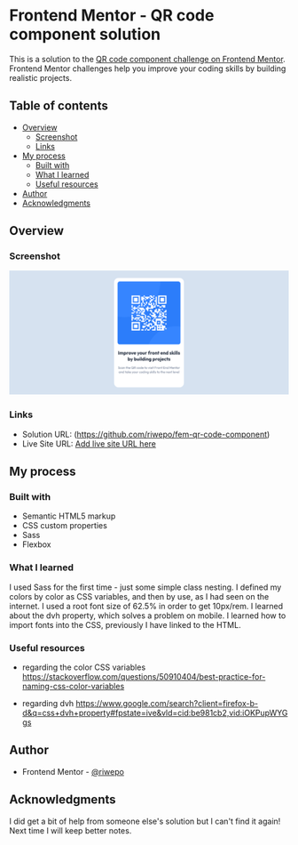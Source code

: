 # Frontend Mentor - QR code component solution

This is a solution to the [QR code component challenge on Frontend Mentor](https://www.frontendmentor.io/challenges/qr-code-component-iux_sIO_H). Frontend Mentor challenges help you improve your coding skills by building realistic projects.

## Table of contents

- [Overview](#overview)
  - [Screenshot](#screenshot)
  - [Links](#links)
- [My process](#my-process)
  - [Built with](#built-with)
  - [What I learned](#what-i-learned)
  - [Useful resources](#useful-resources)
- [Author](#author)
- [Acknowledgments](#acknowledgments)

## Overview

### Screenshot

![screenshot of barcode component](./screenshot/Screenshot.png?raw=true)

### Links

- Solution URL: (https://github.com/riwepo/fem-qr-code-component)
- Live Site URL: [Add live site URL here](https://your-live-site-url.com)

## My process

### Built with

- Semantic HTML5 markup
- CSS custom properties
- Sass
- Flexbox

### What I learned

I used Sass for the first time - just some simple class nesting.
I defined my colors by color as CSS variables, and then by use, as I had seen on the internet.
I used a root font size of 62.5% in order to get 10px/rem.
I learned about the dvh property, which solves a problem on mobile.
I learned how to import fonts into the CSS, previously I have linked to the HTML.

### Useful resources

- regarding the color CSS variables
  https://stackoverflow.com/questions/50910404/best-practice-for-naming-css-color-variables

- regarding dvh
  https://www.google.com/search?client=firefox-b-d&q=css+dvh+property#fpstate=ive&vld=cid:be981cb2,vid:iOKPupWYGgs

## Author

- Frontend Mentor - [@riwepo](https://www.frontendmentor.io/profile/riwepo)

## Acknowledgments

I did get a bit of help from someone else's solution but I can't find it again!
Next time I will keep better notes.
